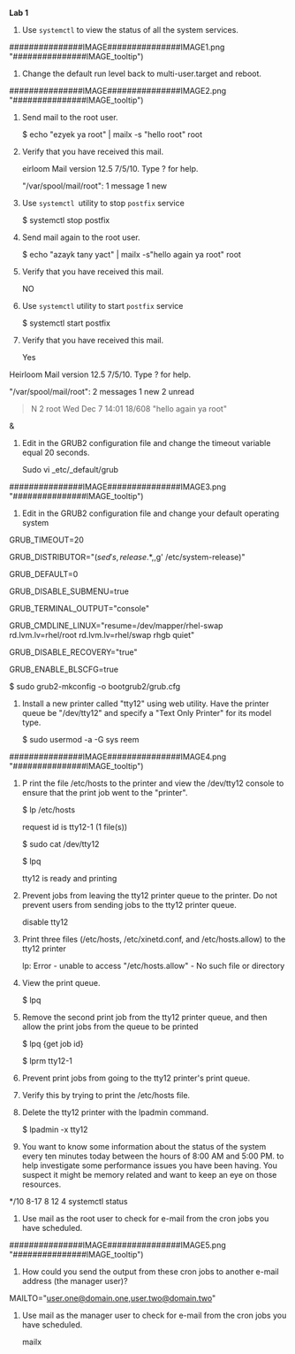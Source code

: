 <!-- You have some errors, warnings, or alerts. If you are using reckless mode, turn it off to see inline alerts.
* ERRORs: 0
* WARNINGs: 0
* ALERTS: 5 -->

**Lab 1**



1. Use `systemctl` to view the status of all the system services.

    
###############IMAGE###############IMAGE1.png "###############IMAGE_tooltip")


1. Change the default run level back to multi-user.target and reboot.

    
###############IMAGE###############IMAGE2.png "###############IMAGE_tooltip")


1. Send mail to the root user.

    $ echo "ezyek ya root" | mailx -s "hello root" root

1. Verify that you have received this mail.

    eirloom Mail version 12.5 7/5/10. Type ? for help.


    "/var/spool/mail/root": 1 message 1 new



1. Use `systemctl `utility to stop `postfix` service

    $ systemctl stop postfix

1. Send mail again to the root user.

    $ echo "azayk tany yact" | mailx -s"hello again ya root" root

1. Verify that you have received this mail.

    NO

1. Use `systemctl` utility to start `postfix` service

    $ systemctl start postfix

1. Verify that you have received this mail.

    Yes


Heirloom Mail version 12.5 7/5/10. Type ? for help.

"/var/spool/mail/root": 2 messages 1 new 2 unread


>N 2 root Wed Dec 7 14:01 18/608 "hello again ya root"

&



1. Edit in the GRUB2 configuration file and change the timeout variable equal 20 seconds.

    Sudo vi _etc/_default/grub



###############IMAGE###############IMAGE3.png "###############IMAGE_tooltip")




1. Edit in the GRUB2 configuration file and change your default operating system

GRUB_TIMEOUT=20

GRUB_DISTRIBUTOR="$(sed 's, release .*$,,g' /etc/system-release)"

GRUB_DEFAULT=0

GRUB_DISABLE_SUBMENU=true

GRUB_TERMINAL_OUTPUT="console"

GRUB_CMDLINE_LINUX="resume=/dev/mapper/rhel-swap rd.lvm.lv=rhel/root rd.lvm.lv=rhel/swap rhgb quiet"

GRUB_DISABLE_RECOVERY="true"

GRUB_ENABLE_BLSCFG=true

$ sudo grub2-mkconfig -o bootgrub2/grub.cfg



1. Install a new printer called "tty12" using web utility. Have the printer queue be "/dev/tty12" and specify a "Text Only Printer" for its model type.

    $ sudo usermod -a -G sys reem



###############IMAGE###############IMAGE4.png "###############IMAGE_tooltip")




1. P rint the file /etc/hosts to the printer and view the /dev/tty12 console to ensure that the print job went to the "printer".

    $ lp /etc/hosts


    request id is tty12-1 (1 file(s))


    $ sudo cat /dev/tty12


    $ lpq


    tty12 is ready and printing

1. Prevent jobs from leaving the tty12 printer queue to the printer. Do not prevent users from sending jobs to the tty12 printer queue.

    disable tty12

1. Print three files (/etc/hosts, /etc/xinetd.conf, and /etc/hosts.allow) to the tty12 printer

    lp: Error - unable to access "/etc/hosts.allow" - No such file or directory

1. View the print queue.

    $ lpq

1. Remove the second print job from the tty12 printer queue, and then allow the print jobs from the queue to be printed

    $ lpq {get job id}


    $ lprm tty12-1

1. Prevent print jobs from going to the tty12 printer's print queue.
1. Verify this by trying to print the /etc/hosts file.
1. Delete the tty12 printer with the lpadmin command.

    $ lpadmin -x tty12

1. You want to know some information about the status of the system every ten minutes today between the hours of 8:00 AM and 5:00 PM. to help investigate some performance issues you have been having. You suspect it might be memory related and want to keep an eye on those resources.

*/10 8-17 8 12 4 systemctl status



1. Use mail as the root user to check for e-mail from the cron jobs you have scheduled.


###############IMAGE###############IMAGE5.png "###############IMAGE_tooltip")




1. How could you send the output from these cron jobs to another e-mail address (the manager user)?

MAILTO="user.one@domain.one,user.two@domain.two"



1. Use mail as the manager user to check for e-mail from the cron jobs you have scheduled.

    mailx
